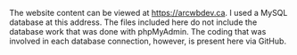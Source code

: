 The website content can be viewed at https://arcwbdev.ca. I used a MySQL database at this address. The files included here do not include the database work that was done with phpMyAdmin. The coding that was involved in each database connection, however, is present here via GitHub.
